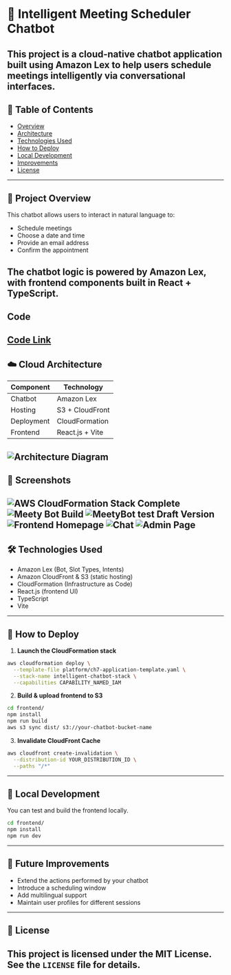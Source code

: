 
# 🤖 Intelligent Meeting Scheduler Chatbot

This project is a cloud-native chatbot application built using **Amazon Lex** to help users schedule meetings intelligently via conversational interfaces.
---

## 📑 Table of Contents

- [Overview](#-project-overview)
- [Architecture](#-cloud-architecture)
- [Technologies Used](#-technologies-used)
- [How to Deploy](#-how-to-deploy)
- [Local Development](#-local-development)
- [Improvements](#-future-improvements)
- [License](#-license)
---

## 🧩 Project Overview

This chatbot allows users to interact in natural language to:
- Schedule meetings
- Choose a date and time
- Provide an email address
- Confirm the appointment

The chatbot logic is powered by **Amazon Lex**, with frontend components built in **React + TypeScript**.
---

## Code

[Code Link](https://drive.google.com/file/d/1Y82YmurnwIcgfa0kSnzvoIhuInRb7jMr/view?usp=drive_link)
---

## ☁️ Cloud Architecture

| Component     | Technology         |
|--------------|--------------------|
| Chatbot      | Amazon Lex         |
| Hosting      | S3 + CloudFront    |
| Deployment   | CloudFormation     |
| Frontend     | React.js + Vite    |

![Architecture Diagram](images/architecture.png)
---

## 📸 Screenshots

![AWS CloudFormation Stack Complete](images/Stack_Create_Complete.png)
![Meety Bot Build](images/MeetyBot_Build.png)
![MeetyBot test Draft Version](images/MeetyBot_Test_Draft_Version.png)
![Frontend Homepage](images/Frontend_Homepage.png)
![Chat](images/Chat.png)
![Admin Page](images/admin_page.png)
---

## 🛠️ Technologies Used

- Amazon Lex (Bot, Slot Types, Intents)
- Amazon CloudFront & S3 (static hosting)
- CloudFormation (Infrastructure as Code)
- React.js (frontend UI)
- TypeScript
- Vite
---

## 🚀 How to Deploy

1. **Launch the CloudFormation stack**

```bash
aws cloudformation deploy \
  --template-file platform/ch7-application-template.yaml \
  --stack-name intelligent-chatbot-stack \
  --capabilities CAPABILITY_NAMED_IAM
```

2. **Build & upload frontend to S3**

```bash
cd frontend/
npm install
npm run build
aws s3 sync dist/ s3://your-chatbot-bucket-name
```

3. **Invalidate CloudFront Cache**
```bash
aws cloudfront create-invalidation \
  --distribution-id YOUR_DISTRIBUTION_ID \
  --paths "/*"
```
---

## 🧪 Local Development

You can test and build the frontend locally.

```bash
cd frontend/
npm install
npm run dev
```
---

## 🧠 Future Improvements

- Extend the actions performed by your chatbot 
- Introduce a scheduling window
- Add multilingual support
- Maintain user profiles for different sessions
---

## 📄 License

This project is licensed under the MIT License. See the `LICENSE` file for details.
---
